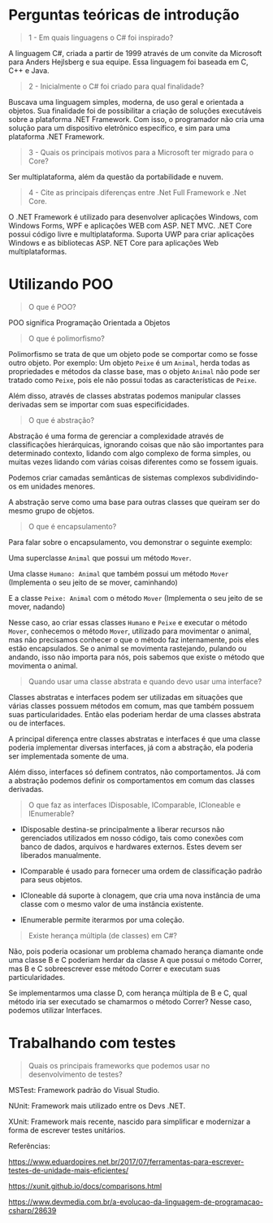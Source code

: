 # Perguntas teóricas de introdução

> 1 - Em quais linguagens o C# foi inspirado?

A linguagem C#, criada a partir de 1999 através de um convite da Microsoft para Anders Hejlsberg e sua equipe.
Essa linguagem foi baseada em C, C++ e Java.

> 2 - Inicialmente o C# foi criado para qual finalidade?

Buscava uma linguagem simples, moderna, de uso geral e orientada a objetos.
Sua finalidade foi de possibilitar a criação de soluções executáveis sobre a plataforma .NET Framework.
Com isso, o programador não cria uma solução para um dispositivo eletrônico específico, e sim para uma plataforma .NET Framework.

> 3 - Quais os principais motivos para a Microsoft ter migrado para o Core?

Ser multiplataforma, além da questão da portabilidade e nuvem.

> 4 - Cite as principais diferenças entre .Net Full Framework e .Net Core.

O .NET Framework é utilizado para desenvolver aplicações Windows, com Windows Forms, WPF e aplicações WEB com ASP. NET MVC.
.NET Core possui código livre e multiplataforma. Suporta UWP para criar aplicações Windows e as bibliotecas ASP. NET Core para aplicações Web multiplataformas.

# Utilizando POO

> O que é POO?

POO significa Programação Orientada a Objetos

> O que é polimorfismo?

Polimorfismo se trata de que um objeto pode se comportar como se fosse outro objeto. Por exemplo:
Um objeto `Peixe` é um `Animal`, herda todas as propriedades e métodos da classe base, mas o objeto `Animal` não pode ser tratado como `Peixe`, pois ele não possui todas as características de `Peixe`.

Além disso, através de classes abstratas podemos manipular classes derivadas sem se importar com suas especificidades.

> O que é abstração?

Abstração é uma forma de gerenciar a complexidade através de classificações hierárquicas, ignorando coisas que não são importantes para determinado contexto, lidando com algo complexo de forma simples, ou muitas vezes lidando com várias coisas diferentes como se fossem iguais.

Podemos criar camadas semânticas de sistemas complexos subdividindo-os em unidades menores.

A abstração serve como uma base para outras classes que queiram ser do mesmo grupo de objetos.

> O que é encapsulamento?

Para falar sobre o encapsulamento, vou demonstrar o seguinte exemplo:

Uma superclasse `Animal` que possui um método `Mover`.

Uma classe `Humano: Animal` que também possui um método `Mover` (Implementa o seu jeito de se mover, caminhando)

E a classe `Peixe: Animal` com o método `Mover` (Implementa o seu jeito de se mover, nadando)

Nesse caso, ao criar essas classes `Humano` e `Peixe` e executar o método `Mover`, conhecemos o método `Mover`, utilizado para movimentar o animal, mas não precisamos conhecer o que o método faz internamente, pois eles estão encapsulados.
Se o animal se movimenta rastejando, pulando ou andando, isso não importa para nós, pois sabemos que existe o método que movimenta o animal.

> Quando usar uma classe abstrata e quando devo usar uma interface?

Classes abstratas e interfaces podem ser utilizadas em situações que várias classes possuem métodos em comum, mas que também possuem suas particularidades. Então elas poderiam herdar de uma classes abstrata ou de interfaces.

A principal diferença entre classes abstratas e interfaces é que uma classe poderia implementar diversas interfaces, já com a abstração, ela poderia ser implementada somente de uma.

Além disso, interfaces só definem contratos, não comportamentos.
Já com a abstração podemos definir os comportamentos em comum das classes derivadas.

> O que faz as interfaces IDisposable, IComparable, ICloneable e IEnumerable?

* IDisposable destina-se principalmente a liberar recursos não gerenciados utilizados em nosso código, tais como conexões com banco de dados, arquivos e hardwares externos. Estes devem ser liberados manualmente.

* IComparable é usado para fornecer uma ordem de classificação padrão para seus objetos.

* ICloneable dá suporte à clonagem, que cria uma nova instância de uma classe com o mesmo valor de uma instância existente.

* IEnumerable permite iterarmos por uma coleção.

> Existe herança múltipla (de classes) em C#?

Não, pois poderia ocasionar um problema chamado herança diamante onde uma classe B e C poderiam herdar da classe A que possui o método Correr, mas B e C sobreescrever esse método Correr e executam suas particularidades.

Se implementarmos uma classe D, com herança múltipla de B e C, qual método iria ser executado se chamarmos o método Correr?
Nesse caso, podemos utilizar Interfaces.

# Trabalhando com testes

> Quais os principais frameworks que podemos usar no desenvolvimento de testes?

MSTest: Framework padrão do Visual Studio.

NUnit: Framework mais utilizado entre os Devs .NET.

XUnit: Framework mais recente, nascido para simplificar e modernizar a forma de escrever testes unitários.

Referências:

https://www.eduardopires.net.br/2017/07/ferramentas-para-escrever-testes-de-unidade-mais-eficientes/

https://xunit.github.io/docs/comparisons.html

https://www.devmedia.com.br/a-evolucao-da-linguagem-de-programacao-csharp/28639

